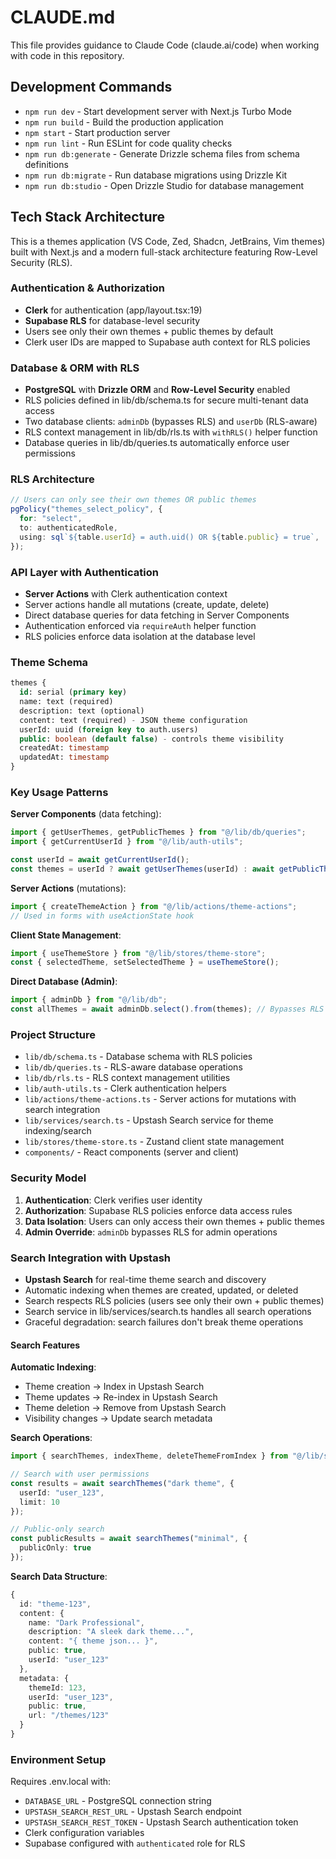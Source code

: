 # CLAUDE.md

This file provides guidance to Claude Code (claude.ai/code) when working with code in this repository.

## Development Commands

- `npm run dev` - Start development server with Next.js Turbo Mode
- `npm run build` - Build the production application
- `npm start` - Start production server
- `npm run lint` - Run ESLint for code quality checks
- `npm run db:generate` - Generate Drizzle schema files from schema definitions
- `npm run db:migrate` - Run database migrations using Drizzle Kit
- `npm run db:studio` - Open Drizzle Studio for database management

## Tech Stack Architecture

This is a themes application (VS Code, Zed, Shadcn, JetBrains, Vim themes) built with Next.js and a modern full-stack architecture featuring Row-Level Security (RLS).

### Authentication & Authorization

- **Clerk** for authentication (app/layout.tsx:19)
- **Supabase RLS** for database-level security
- Users see only their own themes + public themes by default
- Clerk user IDs are mapped to Supabase auth context for RLS policies

### Database & ORM with RLS

- **PostgreSQL** with **Drizzle ORM** and **Row-Level Security** enabled
- RLS policies defined in lib/db/schema.ts for secure multi-tenant data access
- Two database clients: `adminDb` (bypasses RLS) and `userDb` (RLS-aware)
- RLS context management in lib/db/rls.ts with `withRLS()` helper function
- Database queries in lib/db/queries.ts automatically enforce user permissions

### RLS Architecture

```typescript
// Users can only see their own themes OR public themes
pgPolicy("themes_select_policy", {
  for: "select",
  to: authenticatedRole,
  using: sql`${table.userId} = auth.uid() OR ${table.public} = true`,
});
```

### API Layer with Authentication

- **Server Actions** with Clerk authentication context
- Server actions handle all mutations (create, update, delete)
- Direct database queries for data fetching in Server Components
- Authentication enforced via `requireAuth` helper function
- RLS policies enforce data isolation at the database level

### Theme Schema

```sql
themes {
  id: serial (primary key)
  name: text (required)
  description: text (optional)
  content: text (required) - JSON theme configuration
  userId: uuid (foreign key to auth.users)
  public: boolean (default false) - controls theme visibility
  createdAt: timestamp
  updatedAt: timestamp
}
```

### Key Usage Patterns

**Server Components** (data fetching):

```typescript
import { getUserThemes, getPublicThemes } from "@/lib/db/queries";
import { getCurrentUserId } from "@/lib/auth-utils";

const userId = await getCurrentUserId();
const themes = userId ? await getUserThemes(userId) : await getPublicThemes();
```

**Server Actions** (mutations):

```typescript
import { createThemeAction } from "@/lib/actions/theme-actions";
// Used in forms with useActionState hook
```

**Client State Management**:

```typescript
import { useThemeStore } from "@/lib/stores/theme-store";
const { selectedTheme, setSelectedTheme } = useThemeStore();
```

**Direct Database (Admin)**:

```typescript
import { adminDb } from "@/lib/db";
const allThemes = await adminDb.select().from(themes); // Bypasses RLS
```

### Project Structure

- `lib/db/schema.ts` - Database schema with RLS policies
- `lib/db/queries.ts` - RLS-aware database operations
- `lib/db/rls.ts` - RLS context management utilities
- `lib/auth-utils.ts` - Clerk authentication helpers
- `lib/actions/theme-actions.ts` - Server actions for mutations with search integration
- `lib/services/search.ts` - Upstash Search service for theme indexing/search
- `lib/stores/theme-store.ts` - Zustand client state management
- `components/` - React components (server and client)

### Security Model

1. **Authentication**: Clerk verifies user identity
2. **Authorization**: Supabase RLS policies enforce data access rules
3. **Data Isolation**: Users can only access their own themes + public themes
4. **Admin Override**: `adminDb` bypasses RLS for admin operations

### Search Integration with Upstash

- **Upstash Search** for real-time theme search and discovery
- Automatic indexing when themes are created, updated, or deleted
- Search respects RLS policies (users see only their own + public themes)
- Search service in lib/services/search.ts handles all search operations
- Graceful degradation: search failures don't break theme operations

#### Search Features

**Automatic Indexing**:
- Theme creation → Index in Upstash Search
- Theme updates → Re-index in Upstash Search  
- Theme deletion → Remove from Upstash Search
- Visibility changes → Update search metadata

**Search Operations**:
```typescript
import { searchThemes, indexTheme, deleteThemeFromIndex } from "@/lib/services/search";

// Search with user permissions
const results = await searchThemes("dark theme", { 
  userId: "user_123", 
  limit: 10 
});

// Public-only search
const publicResults = await searchThemes("minimal", { 
  publicOnly: true 
});
```

**Search Data Structure**:
```typescript
{
  id: "theme-123",
  content: {
    name: "Dark Professional",
    description: "A sleek dark theme...",
    content: "{ theme json... }",
    public: true,
    userId: "user_123"
  },
  metadata: {
    themeId: 123,
    userId: "user_123", 
    public: true,
    url: "/themes/123"
  }
}
```

### Environment Setup

Requires .env.local with:

- `DATABASE_URL` - PostgreSQL connection string
- `UPSTASH_SEARCH_REST_URL` - Upstash Search endpoint
- `UPSTASH_SEARCH_REST_TOKEN` - Upstash Search authentication token
- Clerk configuration variables
- Supabase configured with `authenticated` role for RLS
